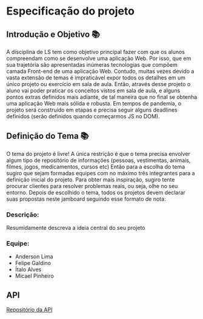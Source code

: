 # Especificação do projeto

## Introdução e Objetivo 📚

A disciplina de LS tem como objetivo principal fazer com que os alunos compreendam como se desenvolve uma aplicação Web. Por isso, que em sua trajetória são apresentadas inúmeras tecnologias que compõem camada Front-end de uma aplicação Web. Contudo, muitas vezes devido a vasta extensão de temas é impraticável expor todos os detalhes em um único projeto ou exercício em sala de aula.
Então, através desse projeto o aluno vai poder praticar os conceitos vistos em sala de aula, e alguns pontos extras definidos mais adiante, de tal maneira que no final se obtenha uma aplicação Web mais sólida e robusta.
Em tempos de pandemia, o projeto será construído em etapas e precisa seguir alguns deadlines definidos (serão definidos quando começarmos JS no DOM).
 
## Definição do Tema 📚

O tema do projeto é livre! A única restrição é que o tema precisa envolver algum tipo de repositório de informações (pessoas, vestimentas, animais, filmes, jogos, medicamentos, cursos etc)
Então para a escolha do tema sugiro que sejam formadas equipes com no máximo três integrantes para a definição inicial do projeto. Para obter mais inspiração, sugiro tente procurar clientes para resolver problemas reais, ou seja, olhe no seu entorno.
Depois de escolhido o tema, todos os projetos devem declarar suas propostas neste jamboard seguindo esse formato de nota:

### Descrição:
Resumidamente descreva a ideia central do seu projeto

### Equipe:
- Anderson Lima
- Felipe Galdino
- Ítalo Alves
- Micael Pinheiro

## API 
[Repositório da API](https://github.com/micaelps/rocketeer-api)
